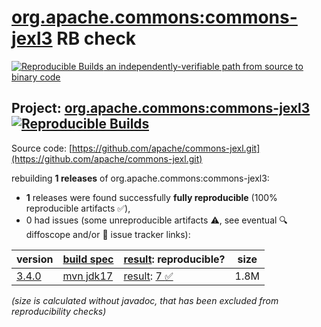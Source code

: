 [org.apache.commons:commons-jexl3](https://central.sonatype.com/artifact/org.apache.commons/commons-jexl3/versions) RB check
=======

[![Reproducible Builds](https://reproducible-builds.org/images/logos/rb.svg) an independently-verifiable path from source to binary code](https://reproducible-builds.org/)

## Project: [org.apache.commons:commons-jexl3](https://central.sonatype.com/artifact/org.apache.commons/commons-jexl3/versions) [![Reproducible Builds](https://img.shields.io/endpoint?url=https://raw.githubusercontent.com/jvm-repo-rebuild/reproducible-central/master/content/org/apache/commons/commons-jexl3/badge.json)](https://github.com/jvm-repo-rebuild/reproducible-central/blob/master/content/org/apache/commons/commons-jexl3/README.md)

Source code: [https://github.com/apache/commons-jexl.git](https://github.com/apache/commons-jexl.git)

rebuilding **1 releases** of org.apache.commons:commons-jexl3:
- **1** releases were found successfully **fully reproducible** (100% reproducible artifacts :white_check_mark:),
- 0 had issues (some unreproducible artifacts :warning:, see eventual :mag: diffoscope and/or :memo: issue tracker links):

| version | [build spec](/BUILDSPEC.md) | [result](https://reproducible-builds.org/docs/jvm/): reproducible? | size |
| -- | --------- | ------ | -- |
| [3.4.0](https://central.sonatype.com/artifact/org.apache.commons/commons-jexl3/3.4.0/pom) | [mvn jdk17](commons-jexl3-3.4.0.buildspec) | [result](commons-jexl3-3.4.0.buildinfo): [7 :white_check_mark: ](commons-jexl3-3.4.0.buildcompare) | 1.8M |

<i>(size is calculated without javadoc, that has been excluded from reproducibility checks)</i>
